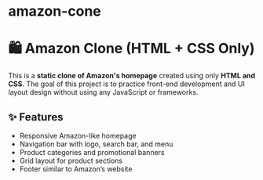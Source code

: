 # amazon-cone
# 🛍️ Amazon Clone (HTML + CSS Only)

This is a **static clone of Amazon's homepage** created using only **HTML and CSS**. The goal of this project is to practice front-end development and UI layout design without using any JavaScript or frameworks.

## ✨ Features

- Responsive Amazon-like homepage
- Navigation bar with logo, search bar, and menu
- Product categories and promotional banners
- Grid layout for product sections
- Footer similar to Amazon’s website
